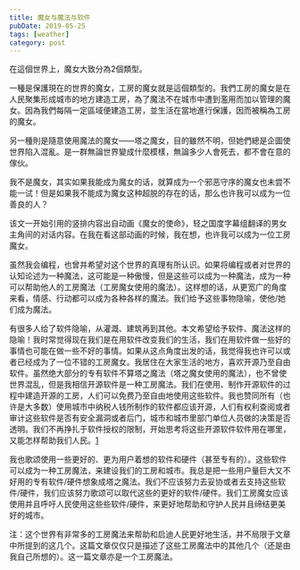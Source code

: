 ```yaml
---
title: 魔女与魔法与软件
pubDate: 2019-05-25
tags: [weather]
category: post
---
```

 
<div class="not-prose space-y-4 m-auto h-[14rem] [writing-mode:vertical-rl]">

  在這個世界上，魔女大致分為2個類型。

  一種是保護現在的世界的魔女，工房的魔女就是這個類型的。我們工房的魔女是在人民聚集形成城市的地方建造工房，為了魔法不在城市中遭到濫用而加以管理的魔女。因為我們每隔一定區域便建造工房，並生活在當地進行保護，因而被稱為工房的魔女。

  另一種則是隨意使用魔法的魔女——塔之魔女，目的雖然不明，但她們總是企圖使世界陷入混亂。是一群無論世界變成什麼模樣，無論多少人會死去，都不會在意的傢伙。

</div>

我不是魔女，其实如果我能成为魔女的话，就算成为一个邪恶守序的魔女也未尝不能一试！但是如果我不能成为魔女这种超脱的存在的话，那么也许我可以成为一位善良的人？

该文一开始引用的竖排内容出自动画《魔女的使命》，轻之国度字幕组翻译的男女主角间的对话内容。在我在看这部动画的时候，我在想，也许我可以成为一位工房魔女。

虽然我会编程，也曾并希望对这个世界的真理有所认识。如果将编程或者对世界的认知论述为一种魔法，这可能是一种傲慢，但是这些可以成为一种魔法，成为一种可以帮助他人的工房魔法（工房魔女使用的魔法）。这样想的话，从更宽广的角度来看，情感、行动都可以成为各种各样的魔法。我们给予这些事物隐喻，使他/她们成为魔法。

有很多人给了软件隐喻，从灌溉、建筑再到其他。本文希望给予软件、魔法这样的隐喻！我时常觉得现在我们是在用软件改变我们的生活，我们在用软件做一些好的事情也可能在做一些不好的事情。如果从这点角度出发的话，我觉得我也许可以或者已经成为了一位不错的工房魔女。我居住在大家生活的地方，喜欢开源乃至自由软件。虽然绝大部分的专有软件不算塔之魔法（塔之魔女使用的魔法），也不曾使世界混乱，但是我相信开源软件是一种工房魔法。我们在使用、制作开源软件的过程中建造开源的工房，人们可以免费乃至自由地使用这些软件。我也赞同所有（也许是大多数）使用城市中纳税人钱所制作的软件都应该开源，人们有权利查阅或者审计这些软件是否有安全漏洞或者后门，城市和城市里部门单位人员做的决策是否透明。我们不再挣扎于软件授权的限制，开始思考将这些开源软件软件用在哪里，又能怎样帮助我们人民。[1]

我也歌颂使用一些更好的、更为用户着想的软件和硬件（甚至专有的）。这些软件可以成为一种工房魔法，来建设我们的工房和城市。我总是把一些用户量巨大又不好用的专有软件/硬件想象成塔之魔法。我们不应该努力去妥协或者去支持这些软件/硬件，我们应该努力歌颂可以取代这些的更好的软件/硬件。我们工房魔女应该使用并且呼吁人民使用这些些软件/硬件，来更好地帮助和守护人民并且缔结更美好的城市。

注：这个世界有非常多的工房魔法来帮助和启迪人民更好地生活，并不局限于文章中所提到的这几个。这篇文章仅仅只是描述了这些工房魔法中的其他几个（还是由我自己所想的）。这一篇文章亦是一个工房魔法。

[1]: https://publiccode.eu/ "该段后半内容大部分引用该网站 publiccode 视频里所展望的蓝图内容"
